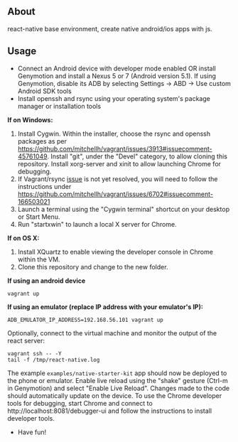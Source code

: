 About
-----

react-native base environment, create native android/ios apps with js.

Usage
-----

- Connect an Android device with developer mode enabled OR install Genymotion and install a Nexus 5 or 7 (Android version 5.1). If using Genymotion, disable its ADB by selecting Settings -> ABD -> Use custom Android SDK tools
- Install openssh and rsync using your operating system's package manager or installation tools

**If on Windows:**

1. Install Cygwin. Within the installer, choose the rsync and openssh packages as per https://github.com/mitchellh/vagrant/issues/3913#issuecomment-45761049. Install "git", under the "Devel" category, to allow cloning this repository. Install xorg-server and xinit to allow launching Chrome for debugging.
2. If Vagrant/rsync [issue](https://github.com/mitchellh/vagrant/issues/6702) is not yet resolved, you will need to follow the instructions under https://github.com/mitchellh/vagrant/issues/6702#issuecomment-166503021
3. Launch a terminal using the "Cygwin terminal" shortcut on your desktop or Start Menu.
4. Run "startxwin" to launch a local X server for Chrome.

**If on OS X:**

1. Install XQuartz to enable viewing the developer console in Chrome within the VM.
2. Clone this repository and change to the new folder.

**If using an android device**

    vagrant up

**If using an emulator (replace IP address with your emulator's IP):**

    ADB_EMULATOR_IP_ADDRESS=192.168.56.101 vagrant up

Optionally, connect to the virtual machine and monitor the output of the react server:

    vagrant ssh -- -Y
    tail -f /tmp/react-native.log

The example `examples/native-starter-kit` app should now be deployed to the phone or emulator. Enable live reload using the "shake" gesture (Ctrl-m in Genymotion) and select "Enable Live Reload". Changes made to the code should automatically update on the device. To use the Chrome developer tools for debugging, start Chrome and connect to http://localhost:8081/debugger-ui and follow the instructions to install developer tools.

- Have fun!
